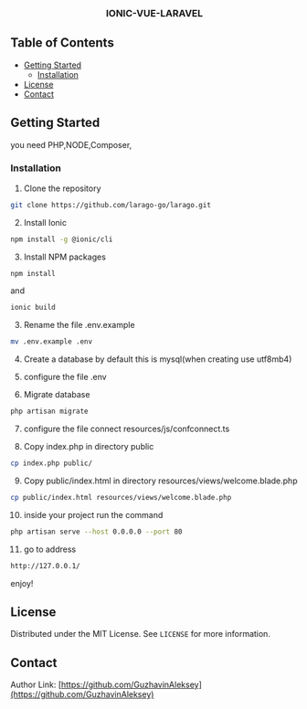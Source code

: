 <!-- PROJECT LOGO -->
<br />
<p align="center">


  <h3 align="center">IONIC-VUE-LARAVEL</h3>

</p>



<!-- TABLE OF CONTENTS -->
## Table of Contents

* [Getting Started](#getting-started)
  * [Installation](#installation)
* [License](#license)
* [Contact](#contact)


<!-- GETTING STARTED -->
## Getting Started
you need PHP,NODE,Composer,


### Installation

1. Clone the repository

```sh
git clone https://github.com/larago-go/larago.git
```
2. Install Ionic
```sh
npm install -g @ionic/cli
```
3. Install NPM packages
```sh
npm install
```
and
```sh
ionic build
```
3. Rename the file .env.example
```sh
mv .env.example .env
```

4. Сreate a database by default this is mysql(when creating use utf8mb4)

5. configure the file .env
6. Migrate database
```sh
php artisan migrate
```

7. configure the file connect resources/js/confconnect.ts

8. Copy index.php in directory public 
```sh
cp index.php public/
```
9. Copy public/index.html in directory resources/views/welcome.blade.php 
```sh
cp public/index.html resources/views/welcome.blade.php
```
10. inside your project run the command
```sh
php artisan serve --host 0.0.0.0 --port 80
```

11. go to address
```sh
http://127.0.0.1/
```
enjoy!

<!-- LICENSE -->
## License

Distributed under the MIT License. See `LICENSE` for more information.



<!-- CONTACT -->
## Contact


Author Link: [https://github.com/GuzhavinAleksey](https://github.com/GuzhavinAleksey)


